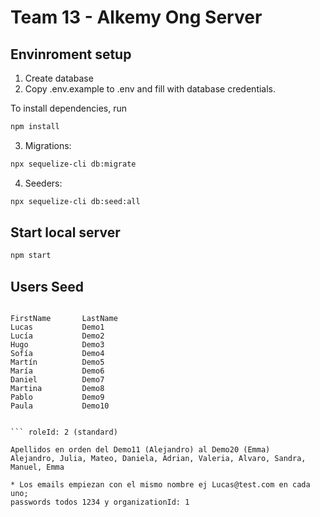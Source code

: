 # Team 13 - Alkemy Ong Server

## Envinroment setup

1) Create database
2) Copy .env.example to .env and fill with database credentials.

To install dependencies, run
``` bash
npm install
```

3) Migrations:
``` bash
npx sequelize-cli db:migrate
```

4) Seeders:
``` bash
npx sequelize-cli db:seed:all
```

## Start local server

``` bash
npm start
```

## Users Seed

``` RoleId: 1 (admin)

FirstName       LastName
Lucas           Demo1 
Lucía           Demo2 
Hugo            Demo3
Sofía           Demo4 
Martín          Demo5 
María           Demo6
Daniel          Demo7 
Martina         Demo8
Pablo           Demo9
Paula           Demo10 


``` roleId: 2 (standard)

Apellidos en orden del Demo11 (Alejandro) al Demo20 (Emma)  
Alejandro, Julia, Mateo, Daniela, Adrian, Valeria, Alvaro, Sandra, Manuel, Emma

* Los emails empiezan con el mismo nombre ej Lucas@test.com en cada uno; 
passwords todos 1234 y organizationId: 1